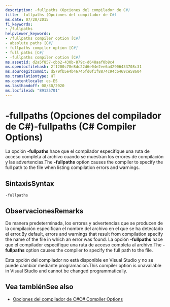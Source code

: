 ```yaml
---
description: -fullpaths (Opciones del compilador de C#)
title: -fullpaths (Opciones del compilador de C#)
ms.date: 07/20/2015
f1_keywords:
- /fullpaths
helpviewer_keywords:
- /fullpaths compiler option [C#]
- absolute paths [C#]
- fullpaths compiler option [C#]
- full paths [C#]
- -fullpaths compiler option [C#]
ms.assetid: d2a5f857-cbb2-430b-879c-d648aaf0b8c4
ms.openlocfilehash: 2f1200c78e8dc22d6e04e2ee6a42906433708c31
ms.sourcegitcommit: d579fb5e4b46745fd0f1f8874c94c6469ce58604
ms.translationtype: HT
ms.contentlocale: es-ES
ms.lasthandoff: 08/30/2020
ms.locfileid: "89125701"
---
```

# <a name="-fullpaths-c-compiler-options"></a><span data-ttu-id="27444-103">-fullpaths (Opciones del compilador de C#)</span><span class="sxs-lookup"><span data-stu-id="27444-103">-fullpaths (C# Compiler Options)</span></span>
<span data-ttu-id="27444-104">La opción **-fullpaths** hace que el compilador especifique una ruta de acceso completa al archivo cuando se muestran los errores de compilación y las advertencias.</span><span class="sxs-lookup"><span data-stu-id="27444-104">The **-fullpaths** option causes the compiler to specify the full path to the file when listing compilation errors and warnings.</span></span>  
  
## <a name="syntax"></a><span data-ttu-id="27444-105">Sintaxis</span><span class="sxs-lookup"><span data-stu-id="27444-105">Syntax</span></span>  
  
```console  
-fullpaths  
```  
  
## <a name="remarks"></a><span data-ttu-id="27444-106">Observaciones</span><span class="sxs-lookup"><span data-stu-id="27444-106">Remarks</span></span>  
 <span data-ttu-id="27444-107">De manera predeterminada, los errores y advertencias que se producen de la compilación especifican el nombre del archivo en el que se ha detectado el error.</span><span class="sxs-lookup"><span data-stu-id="27444-107">By default, errors and warnings that result from compilation specify the name of the file in which an error was found.</span></span> <span data-ttu-id="27444-108">La opción **-fullpaths** hace que el compilador especifique una ruta de acceso completa al archivo.</span><span class="sxs-lookup"><span data-stu-id="27444-108">The **-fullpaths** option causes the compiler to specify the full path to the file.</span></span>  
  
 <span data-ttu-id="27444-109">Esta opción del compilador no está disponible en Visual Studio y no se puede cambiar mediante programación.</span><span class="sxs-lookup"><span data-stu-id="27444-109">This compiler option is unavailable in Visual Studio and cannot be changed programmatically.</span></span>  
  
## <a name="see-also"></a><span data-ttu-id="27444-110">Vea también</span><span class="sxs-lookup"><span data-stu-id="27444-110">See also</span></span>

- [<span data-ttu-id="27444-111">Opciones del compilador de C#</span><span class="sxs-lookup"><span data-stu-id="27444-111">C# Compiler Options</span></span>](./index.md)

